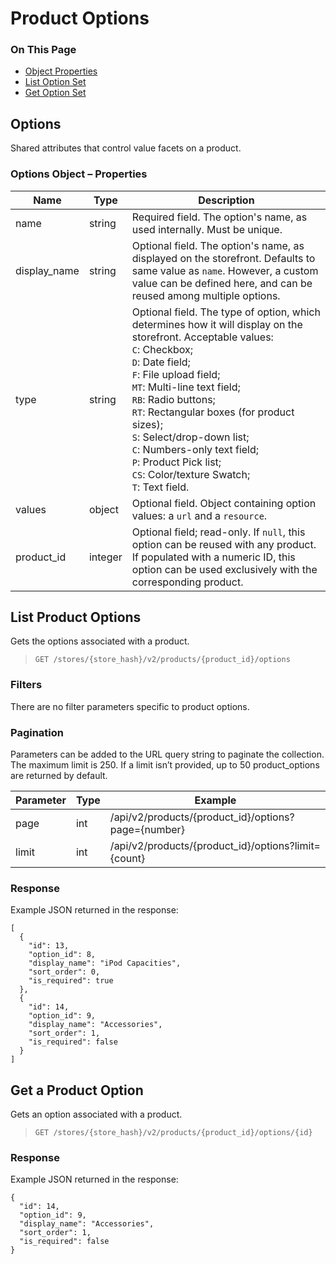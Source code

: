 <h1>Product Options</h1>
<div class="otp" id="no-index">
	<h3> On This Page </h3>
	<ul>
		<li><a href="#v2-option_object-properties">Object Properties</a></li>
		<li><a href="#v2-option-set_list-product-option">List Option Set</a></li>
		<li><a href="#v2-option-set_get-product-option">Get Option Set</a></li>
		</ul>
</div>

<a href='#v2-option_object-properties' aria-hidden='true' class='block-anchor'  id='v2-option_object-properties'></a>

## Options 

Shared attributes that control value facets on a product.

### Options Object – Properties 

| Name | Type | Description |
|---|---|---|
| name | string | Required field. The option's name, as used internally. Must be unique. |
| display_name | string | Optional field. The option's name, as displayed on the storefront. Defaults to same value as `name`. However, a custom value can be defined here, and can be reused among multiple options. |
| type | string | Optional field. The type of option, which determines how it will display on the storefront. Acceptable values: <br> `C`: Checkbox; <br>`D`: Date field; <br>`F`: File upload field; <br>`MT`: Multi-line text field; <br>`RB`: Radio buttons; <br>`RT`: Rectangular boxes (for product sizes); <br>`S`: Select/drop-down list; <br>`C`: Numbers-only text field; <br>`P`: Product Pick list; <br>`CS`: Color/texture Swatch; <br>`T`: Text field.  |
| values | object | Optional field. Object containing option values: a `url` and a `resource`. |
| product_id | integer | Optional field; read-only. If `null`, this option can be reused with any product. If populated with a numeric ID, this option can be used exclusively with the corresponding product. |




<a href='#v2-option-set_list-product-option' aria-hidden='true' class='block-anchor'  id='v2-option-set_list-product-option'></a>

## List Product Options 

Gets the options associated with a product.


>`GET /stores/{store_hash}/v2/products/{product_id}/options`

### Filters 

There are no filter parameters specific to product options. 

### Pagination 

Parameters can be added to the URL query string to paginate the collection. The maximum limit is 250. If a limit isn’t provided, up to 50 product_options are returned by default.

| Parameter | Type | Example |
| --- | --- | --- |
| page | int | /api/v2/products/{product_id}/options?page={number} |
| limit | int | /api/v2/products/{product_id}/options?limit={count} |

### Response 

Example JSON returned in the response:

```
[
  {
    "id": 13,
    "option_id": 8,
    "display_name": "iPod Capacities",
    "sort_order": 0,
    "is_required": true
  },
  {
    "id": 14,
    "option_id": 9,
    "display_name": "Accessories",
    "sort_order": 1,
    "is_required": false
  }
]
```



<a href='#v2-option-set_get-product-option' aria-hidden='true' class='block-anchor'  id='v2-option-set_get-product-option'></a>

## Get a Product Option 

Gets an option associated with a product.


>`GET /stores/{store_hash}/v2/products/{product_id}/options/{id}`

### Response 

Example JSON returned in the response:

```
{
  "id": 14,
  "option_id": 9,
  "display_name": "Accessories",
  "sort_order": 1,
  "is_required": false
}
```

